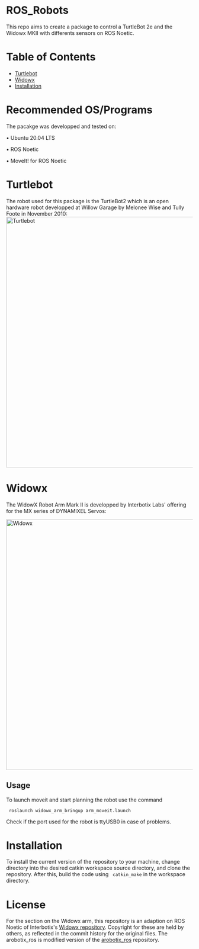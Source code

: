 # ROS_Robots
This repo aims to create a package to control a TurtleBot 2e and the Widowx MKII with differents sensors on ROS Noetic.

# Table of Contents

- [Turtlebot](#turtlebot)
- [Widowx](#widowx)
- [Installation](#installation)

# Recommended OS/Programs
The pacakge was developped and tested on:

• Ubuntu 20.04 LTS

• ROS Noetic

• MoveIt! for ROS Noetic

# Turtlebot

The robot used for this package is the TurtleBot2 which is an open hardware robot developped at Willow Garage by Melonee Wise and Tully Foote in November 2010:
<img width="677" alt="Turtlebot" src="https://www.turtlebot.com/assets/images/turtlebot_2_lg.png">


  
# Widowx

The WidowX Robot Arm Mark II is developped by Interbotix Labs' offering for the MX series of DYNAMIXEL Servos:
  
  <img width="677" alt="Widowx" src="https://www.trossenrobotics.com/images/PImages/widowx-a.jpg">

## Usage

To launch moveit and start planning the robot use the command

``` roslaunch widowx_arm_bringup arm_moveit.launch```

Check if the port used for the robot is ttyUSB0 in case of problems. 
  
 # Installation
 
 To install the current version of the repository to your machine, change directory into the desired catkin workspace source directory, and clone the repository. After this, build the code using  ``` catkin_make``` in the workspace directory. 

# License

For the section on the Widowx arm, this repository is an adaption on ROS Noetic of Interbotix's [Widowx repository](https://github.com/Interbotix/widowx_arm). Copyright for these are held by others, as reflected in the commit history for the original files.
The arobotix_ros is modified version of the [arobotix_ros](https://github.com/Interbotix/arbotix_ros) repository.



